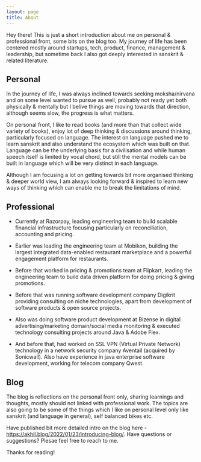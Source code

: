 ```yaml
---
layout: page
title: About
---
```


<p class="message">
Hey there! This is just a short introduction about me on personal & professional front, some bits on the blog too. My journey of life has been centered mostly around startups, tech, product, finance, management & leadership, but sometime back I also got deeply interested in sanskrit & related literature. 
</p>

## Personal

In the journey of life, I was always inclined towards seeking moksha/nirvana and on some level wanted to pursue as well, probably not ready yet both physically & mentally but I belive things are moving towards that direction, although seems slow, the progress is what matters. 

On personal front, I like to read books (and more than that collect wide variety of books), enjoy lot of deep thinking & discussions around thinking, particularly focused on language. The interest on language pushed me to learn sanskrit and also understand the ecosystem which was built on that. Language can be the underlying basis for a civilisation and while human speech itself is limited by vocal chord, but still the mental models can be built in language which will be very distinct in each language.

Although I am focusing a lot on getting towards bit more organised thinking & deeper world view, I am always looking forward & inspired to learn new ways of thinking which can enable me to break the limitations of mind.

## Professional

* Currently at Razorpay, leading engineering team to build scalable financial infrastructure focusing particularly on reconciliation, accounting and pricing.

* Earlier was leading the engineering team at Mobikon, building the largest integrated data-enabled restaurant marketplace and a powerful engagement platform for restaurants. 

* Before that worked in pricing & promotions team at Flipkart, leading the engineering team to build data driven platform for doing pricing & giving promotions. 

* Before that was running software development company Digikrit providing consulting on niche technologies, apart from development of software products & open source projects.

* Also was doing software product development at Bizense in digital advertising/marketing domain/social media monitoring & executed technology consulting projects around Java & Adobe Flex.

* And before that, had worked on SSL VPN (Virtual Private Network) technology in a network security company Aventail (acquired by Sonicwall). Also have experience in java enterprise software development, working for telecom company Qwest.

## Blog

The blog is reflections on the personal front only, sharing learnings and thoughts, mostly should not linked with professional work. The topics are also going to be some of the things which I like on personal level only like sanskrit (and language in general), self balanced bikes etc.

Have published bit more detailed intro on the blog here - <https://akhil.blog/2022/01/23/introducing-blog/>. Have questions or suggestions? Plesae feel free to reach to me.

Thanks for reading!
